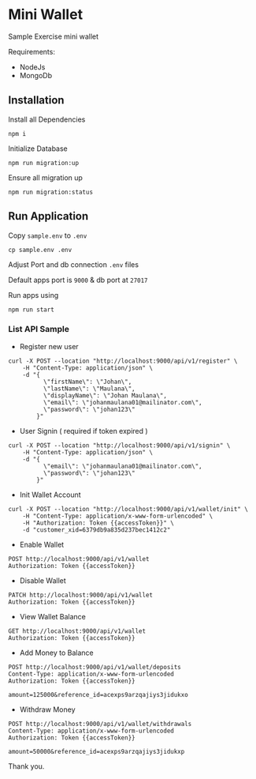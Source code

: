 # Mini Wallet
Sample Exercise mini wallet

Requirements:
* NodeJs
* MongoDb

## Installation
 
Install all Dependencies
```
npm i
```

Initialize Database

```
npm run migration:up
```

Ensure all migration up

```
npm run migration:status
```


## Run Application
Copy `sample.env` to `.env`

```
cp sample.env .env
```

Adjust Port and db connection `.env` files

Default apps port is `9000` & db port at `27017`

Run apps using
```
npm run start
```

### List API Sample

- Register new user

```
curl -X POST --location "http://localhost:9000/api/v1/register" \
    -H "Content-Type: application/json" \
    -d "{
          \"firstName\": \"Johan\",
          \"lastName\": \"Maulana\",
          \"displayName\": \"Johan Maulana\",
          \"email\": \"johanmaulana01@mailinator.com\",
          \"password\": \"johan123\"
        }"
```

- User Signin ( required if token expired )
```
curl -X POST --location "http://localhost:9000/api/v1/signin" \
    -H "Content-Type: application/json" \
    -d "{
          \"email\": \"johanmaulana01@mailinator.com\",
          \"password\": \"johan123\"
        }"
```

- Init Wallet Account
```
curl -X POST --location "http://localhost:9000/api/v1/wallet/init" \
    -H "Content-Type: application/x-www-form-urlencoded" \
    -H "Authorization: Token {{accessToken}}" \
    -d "customer_xid=6379db9a835d237bec1412c2"
```

- Enable Wallet
```
POST http://localhost:9000/api/v1/wallet
Authorization: Token {{accessToken}}
```

- Disable Wallet
```
PATCH http://localhost:9000/api/v1/wallet
Authorization: Token {{accessToken}}
```

- View Wallet Balance
```
GET http://localhost:9000/api/v1/wallet
Authorization: Token {{accessToken}}
```

- Add Money to Balance
```
POST http://localhost:9000/api/v1/wallet/deposits
Content-Type: application/x-www-form-urlencoded
Authorization: Token {{accessToken}}

amount=125000&reference_id=acexps9arzqajiys3jidukxo
```

- Withdraw Money
```
POST http://localhost:9000/api/v1/wallet/withdrawals
Content-Type: application/x-www-form-urlencoded
Authorization: Token {{accessToken}}

amount=50000&reference_id=acexps9arzqajiys3jidukxp
```

Thank you.